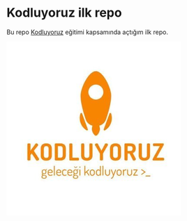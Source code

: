 # Kodluyoruz ilk repo

Bu repo [Kodluyoruz](https://www.kodluyoruz.org/) eğitimi kapsamında açtığım ilk repo.

![Kodluyoruz](https://raw.githubusercontent.com/Kodluyoruz/taskforce/git/git/markdown-nedir-nasil-kullaniriz-/figures/kodluyoruz_logo.jpg)


